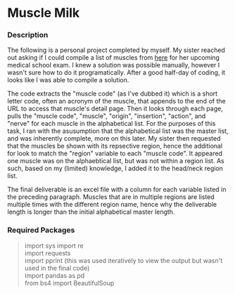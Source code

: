 # Muscle Milk

### Description
The following is a personal project completed by myself. My sister reached out asking if I could compile a list of muscles from [here](http://www.meddean.luc.edu/lumen/MedEd/GrossAnatomy/dissector/mml/) for her upcoming medical school exam. I knew a solution was possible manually, however I wasn't sure how to do it programatically. After a good half-day of coding, it looks like I was able to compile a solution.

The code extracts the "muscle code" (as I've dubbed it) which is a short letter code, often an acronym of the muscle, that appends to the end of the URL to access that muscle's detail page. Then it looks through each page, pulls the "muscle code", "muscle", "origin", "insertion", "action", and "nerve" for each muscle in the alphabetical list. For the purposes of this task, I ran with the asusumption that the alphabetical list was the master list, and was inherently complete, more on this later. My sister then requested that the muscles be shown with its repsective region, hence the additional for look to match the "region" variable to each "muscle code". It appeared one muscle was on the alphaebtical list, but was not within a region list. As such, based on my (limited) knowledge, I added it to the head/neck region list.

The final deliverable is an excel file with a column for each variable listed in the preceding paragraph. Muscles that are in multiple regions are listed multiple times with the different region name, hence why the deliverable length is longer than the initial alphabetical master length.

### Required Packages
  >import sys 
  >import re  
  >import requests  
  >import pprint (this was used iteratively to view the output but wasn't used in the final code)   
  >import pandas as pd  
  >from bs4 import BeautifulSoup  
  
